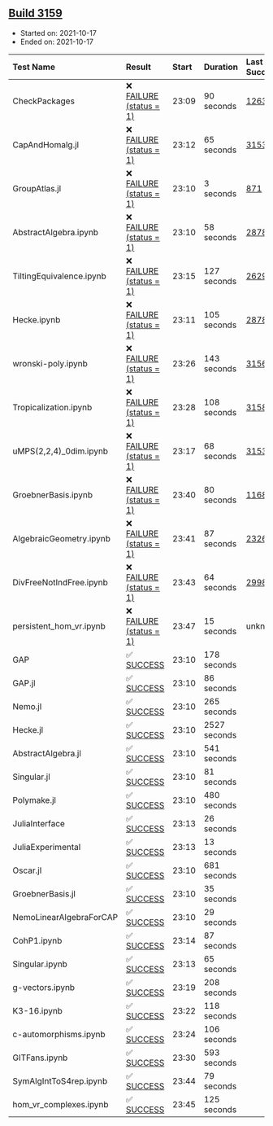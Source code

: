 ## [Build 3159](https://oscarci.mathematik.uni-kl.de/job/oscar-stable/3159/)

* Started on: 2021-10-17
* Ended on: 2021-10-17

| Test Name    | Result | Start | Duration | Last Success | First Failure |
|:-------------|:-------|:------|:---------|:-------------|:--------------|
| CheckPackages | ❌ [FAILURE (status = 1)](https://oscarci.mathematik.uni-kl.de/job/oscar-stable/3159/artifact/logs/build-3159/CheckPackages.log) | 23:09 | 90 seconds | [1263](https://oscarci.mathematik.uni-kl.de/job/oscar-stable/1263/) | [1264](https://oscarci.mathematik.uni-kl.de/job/oscar-stable/1264/) |
| CapAndHomalg.jl | ❌ [FAILURE (status = 1)](https://oscarci.mathematik.uni-kl.de/job/oscar-stable/3159/artifact/logs/build-3159/CapAndHomalg.jl.log) | 23:12 | 65 seconds | [3153](https://oscarci.mathematik.uni-kl.de/job/oscar-stable/3153/) | [3154](https://oscarci.mathematik.uni-kl.de/job/oscar-stable/3154/) |
| GroupAtlas.jl | ❌ [FAILURE (status = 1)](https://oscarci.mathematik.uni-kl.de/job/oscar-stable/3159/artifact/logs/build-3159/GroupAtlas.jl.log) | 23:10 | 3 seconds | [871](https://oscarci.mathematik.uni-kl.de/job/oscar-stable/871/) | [872](https://oscarci.mathematik.uni-kl.de/job/oscar-stable/872/) |
| AbstractAlgebra.ipynb | ❌ [FAILURE (status = 1)](https://oscarci.mathematik.uni-kl.de/job/oscar-stable/3159/artifact/logs/build-3159/AbstractAlgebra.ipynb.log) | 23:10 | 58 seconds | [2878](https://oscarci.mathematik.uni-kl.de/job/oscar-stable/2878/) | [2879](https://oscarci.mathematik.uni-kl.de/job/oscar-stable/2879/) |
| TiltingEquivalence.ipynb | ❌ [FAILURE (status = 1)](https://oscarci.mathematik.uni-kl.de/job/oscar-stable/3159/artifact/logs/build-3159/TiltingEquivalence.ipynb.log) | 23:15 | 127 seconds | [2629](https://oscarci.mathematik.uni-kl.de/job/oscar-stable/2629/) | [2630](https://oscarci.mathematik.uni-kl.de/job/oscar-stable/2630/) |
| Hecke.ipynb | ❌ [FAILURE (status = 1)](https://oscarci.mathematik.uni-kl.de/job/oscar-stable/3159/artifact/logs/build-3159/Hecke.ipynb.log) | 23:11 | 105 seconds | [2878](https://oscarci.mathematik.uni-kl.de/job/oscar-stable/2878/) | [2879](https://oscarci.mathematik.uni-kl.de/job/oscar-stable/2879/) |
| wronski-poly.ipynb | ❌ [FAILURE (status = 1)](https://oscarci.mathematik.uni-kl.de/job/oscar-stable/3159/artifact/logs/build-3159/wronski-poly.ipynb.log) | 23:26 | 143 seconds | [3156](https://oscarci.mathematik.uni-kl.de/job/oscar-stable/3156/) | [3157](https://oscarci.mathematik.uni-kl.de/job/oscar-stable/3157/) |
| Tropicalization.ipynb | ❌ [FAILURE (status = 1)](https://oscarci.mathematik.uni-kl.de/job/oscar-stable/3159/artifact/logs/build-3159/Tropicalization.ipynb.log) | 23:28 | 108 seconds | [3158](https://oscarci.mathematik.uni-kl.de/job/oscar-stable/3158/) | [3159](https://oscarci.mathematik.uni-kl.de/job/oscar-stable/3159/) |
| uMPS(2,2,4)_0dim.ipynb | ❌ [FAILURE (status = 1)](https://oscarci.mathematik.uni-kl.de/job/oscar-stable/3159/artifact/logs/build-3159/uMPS-2-2-4-_0dim.ipynb.log) | 23:17 | 68 seconds | [3153](https://oscarci.mathematik.uni-kl.de/job/oscar-stable/3153/) | [3154](https://oscarci.mathematik.uni-kl.de/job/oscar-stable/3154/) |
| GroebnerBasis.ipynb | ❌ [FAILURE (status = 1)](https://oscarci.mathematik.uni-kl.de/job/oscar-stable/3159/artifact/logs/build-3159/GroebnerBasis.ipynb.log) | 23:40 | 80 seconds | [1168](https://oscarci.mathematik.uni-kl.de/job/oscar-stable/1168/) | [1169](https://oscarci.mathematik.uni-kl.de/job/oscar-stable/1169/) |
| AlgebraicGeometry.ipynb | ❌ [FAILURE (status = 1)](https://oscarci.mathematik.uni-kl.de/job/oscar-stable/3159/artifact/logs/build-3159/AlgebraicGeometry.ipynb.log) | 23:41 | 87 seconds | [2326](https://oscarci.mathematik.uni-kl.de/job/oscar-stable/2326/) | [2327](https://oscarci.mathematik.uni-kl.de/job/oscar-stable/2327/) |
| DivFreeNotIndFree.ipynb | ❌ [FAILURE (status = 1)](https://oscarci.mathematik.uni-kl.de/job/oscar-stable/3159/artifact/logs/build-3159/DivFreeNotIndFree.ipynb.log) | 23:43 | 64 seconds | [2998](https://oscarci.mathematik.uni-kl.de/job/oscar-stable/2998/) | [2999](https://oscarci.mathematik.uni-kl.de/job/oscar-stable/2999/) |
| persistent_hom_vr.ipynb | ❌ [FAILURE (status = 1)](https://oscarci.mathematik.uni-kl.de/job/oscar-stable/3159/artifact/logs/build-3159/persistent_hom_vr.ipynb.log) | 23:47 | 15 seconds | unknown | unknown |
| GAP | ✅ [SUCCESS](https://oscarci.mathematik.uni-kl.de/job/oscar-stable/3159/artifact/logs/build-3159/GAP.log) | 23:10 | 178 seconds |  |  |
| GAP.jl | ✅ [SUCCESS](https://oscarci.mathematik.uni-kl.de/job/oscar-stable/3159/artifact/logs/build-3159/GAP.jl.log) | 23:10 | 86 seconds |  |  |
| Nemo.jl | ✅ [SUCCESS](https://oscarci.mathematik.uni-kl.de/job/oscar-stable/3159/artifact/logs/build-3159/Nemo.jl.log) | 23:10 | 265 seconds |  |  |
| Hecke.jl | ✅ [SUCCESS](https://oscarci.mathematik.uni-kl.de/job/oscar-stable/3159/artifact/logs/build-3159/Hecke.jl.log) | 23:10 | 2527 seconds |  |  |
| AbstractAlgebra.jl | ✅ [SUCCESS](https://oscarci.mathematik.uni-kl.de/job/oscar-stable/3159/artifact/logs/build-3159/AbstractAlgebra.jl.log) | 23:10 | 541 seconds |  |  |
| Singular.jl | ✅ [SUCCESS](https://oscarci.mathematik.uni-kl.de/job/oscar-stable/3159/artifact/logs/build-3159/Singular.jl.log) | 23:10 | 81 seconds |  |  |
| Polymake.jl | ✅ [SUCCESS](https://oscarci.mathematik.uni-kl.de/job/oscar-stable/3159/artifact/logs/build-3159/Polymake.jl.log) | 23:10 | 480 seconds |  |  |
| JuliaInterface | ✅ [SUCCESS](https://oscarci.mathematik.uni-kl.de/job/oscar-stable/3159/artifact/logs/build-3159/JuliaInterface.log) | 23:13 | 26 seconds |  |  |
| JuliaExperimental | ✅ [SUCCESS](https://oscarci.mathematik.uni-kl.de/job/oscar-stable/3159/artifact/logs/build-3159/JuliaExperimental.log) | 23:13 | 13 seconds |  |  |
| Oscar.jl | ✅ [SUCCESS](https://oscarci.mathematik.uni-kl.de/job/oscar-stable/3159/artifact/logs/build-3159/Oscar.jl.log) | 23:10 | 681 seconds |  |  |
| GroebnerBasis.jl | ✅ [SUCCESS](https://oscarci.mathematik.uni-kl.de/job/oscar-stable/3159/artifact/logs/build-3159/GroebnerBasis.jl.log) | 23:10 | 35 seconds |  |  |
| NemoLinearAlgebraForCAP | ✅ [SUCCESS](https://oscarci.mathematik.uni-kl.de/job/oscar-stable/3159/artifact/logs/build-3159/NemoLinearAlgebraForCAP.log) | 23:10 | 29 seconds |  |  |
| CohP1.ipynb | ✅ [SUCCESS](https://oscarci.mathematik.uni-kl.de/job/oscar-stable/3159/artifact/logs/build-3159/CohP1.ipynb.log) | 23:14 | 87 seconds |  |  |
| Singular.ipynb | ✅ [SUCCESS](https://oscarci.mathematik.uni-kl.de/job/oscar-stable/3159/artifact/logs/build-3159/Singular.ipynb.log) | 23:13 | 65 seconds |  |  |
| g-vectors.ipynb | ✅ [SUCCESS](https://oscarci.mathematik.uni-kl.de/job/oscar-stable/3159/artifact/logs/build-3159/g-vectors.ipynb.log) | 23:19 | 208 seconds |  |  |
| K3-16.ipynb | ✅ [SUCCESS](https://oscarci.mathematik.uni-kl.de/job/oscar-stable/3159/artifact/logs/build-3159/K3-16.ipynb.log) | 23:22 | 118 seconds |  |  |
| c-automorphisms.ipynb | ✅ [SUCCESS](https://oscarci.mathematik.uni-kl.de/job/oscar-stable/3159/artifact/logs/build-3159/c-automorphisms.ipynb.log) | 23:24 | 106 seconds |  |  |
| GITFans.ipynb | ✅ [SUCCESS](https://oscarci.mathematik.uni-kl.de/job/oscar-stable/3159/artifact/logs/build-3159/GITFans.ipynb.log) | 23:30 | 593 seconds |  |  |
| SymAlgIntToS4rep.ipynb | ✅ [SUCCESS](https://oscarci.mathematik.uni-kl.de/job/oscar-stable/3159/artifact/logs/build-3159/SymAlgIntToS4rep.ipynb.log) | 23:44 | 79 seconds |  |  |
| hom_vr_complexes.ipynb | ✅ [SUCCESS](https://oscarci.mathematik.uni-kl.de/job/oscar-stable/3159/artifact/logs/build-3159/hom_vr_complexes.ipynb.log) | 23:45 | 125 seconds |  |  |
